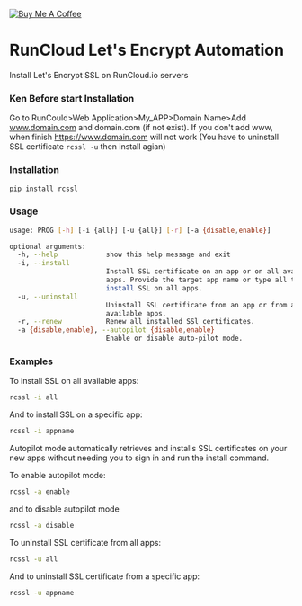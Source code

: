 <a href="https://www.buymeacoffee.com/Z0Mitv3HA" target="_blank"><img src="https://www.buymeacoffee.com/assets/img/custom_images/orange_img.png" alt="Buy Me A Coffee" style="height: auto !important;width: auto !important;" ></a>

# RunCloud Let's Encrypt Automation
Install Let's Encrypt SSL on RunCloud.io servers

### Ken Before start Installation ###
Go to RunCould>Web Application>My_APP>Domain Name>Add www.domain.com and domain.com (if not exist).
If you don't add www, when finish https://www.domain.com will not work (You have to uninstall SSL certificate `rcssl -u` then install agian)

### Installation
```bash
pip install rcssl
```

### Usage
```bash
usage: PROG [-h] [-i {all}] [-u {all}] [-r] [-a {disable,enable}]

optional arguments:
  -h, --help            show this help message and exit
  -i, --install
                        Install SSL certificate on an app or on all available
                        apps. Provide the target app name or type all to
                        install SSL on all apps.
  -u, --uninstall
                        Uninstall SSL certificate from an app or from all
                        available apps.
  -r, --renew           Renew all installed SSl certificates.
  -a {disable,enable}, --autopilot {disable,enable}
                        Enable or disable auto-pilot mode.
```

### Examples
To install SSL on all available apps:
```bash
rcssl -i all
```
And to install SSL on a specific app:
```bash
rcssl -i appname
```

Autopilot mode automatically retrieves and installs SSL certificates on your new apps without needing you to sign in and run the install command.

To enable autopilot mode:
```bash
rcssl -a enable

```
and to disable autopilot mode
```bash
rcssl -a disable
```
To uninstall SSL certificate from all apps:
```bash
rcssl -u all
```

And to uninstall SSL certificate from a specific app:
```bash
rcssl -u appname
```
